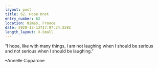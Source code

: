 ```yaml
---
layout: post
title: 62. Hope Knot
entry_number: 62
location: Nimes, France
date: 2020-12-13T17:07:24.258Z
length_layout: X-Small
---
```

“I hope, like with many things, I am not laughing when I should be serious and not serious when I should be laughing.” 

–Annelle Cipparone